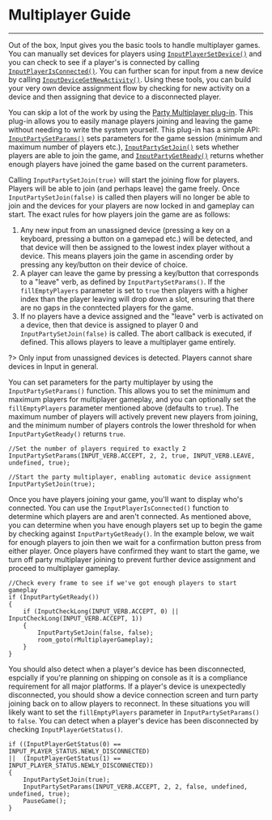 # Multiplayer Guide

---

Out of the box, Input gives you the basic tools to handle multiplayer games. You can manually set devices for players using [`InputPlayerSetDevice()`](Functions-(Player)?id=setdevice) and you can check to see if a player's is connected by calling [`InputPlayerIsConnected()`](Functions-(Player)?id=isconnected). You can further scan for input from a new device by calling [`InputDeviceGetNewActivity()`](Functions-(Device)?id=devicegetnewactivity). Using these tools, you can build your very own device assignment flow by checking for new activity on a device and then assigning that device to a disconnected player.

You can skip a lot of the work by using the [Party Multiplayer plug-in](Plug-in-Party-Multiplayer). This plug-in allows you to easily manage players joining and leaving the game without needing to write the system yourself. This plug-in has a simple API: [`InputPartySetParams()`](Plug-in-Party-Multiplayer?id=partysetparams) sets parameters for the game session (minimum and maximum number of players etc.), [`InputPartySetJoin()`](Plug-in-Party-Multiplayer?id=partysetjoin) sets whether players are able to join the game, and [`InputPartyGetReady()`](Plug-in-Party-Multiplayer?id=partygetready) returns whether enough players have joined the game based on the current parameters.

Calling `InputPartySetJoin(true)` will start the joining flow for players. Players will be able to join (and perhaps leave) the game freely. Once `InputPartySetJoin(false)` is called then players will no longer be able to join and the devices for your players are now locked in and gameplay can start. The exact rules for how players join the game are as follows:

1. Any new input from an unassigned device (pressing a key on a keyboard, pressing a button on a gamepad etc.) will be detected, and that device will then be assigned to the lowest index player without a device. This means players join the game in ascending order by pressing any key/button on their device of choice.
2. A player can leave the game by pressing a key/button that corresponds to a "leave" verb, as defined by `InputPartySetParams()`. If the `fillEmptyPlayers` parameter is set to `true` then players with a higher index than the player leaving will drop down a slot, ensuring that there are no gaps in the conntected players for the game.
3. If no players have a device assigned and the "leave" verb is activated on a device, then that device is assigned to player 0 and `InputPartySetJoin(false)` is called. The abort callback is executed, if defined. This allows players to leave a multiplayer game entirely.

?> Only input from unassigned devices is detected. Players cannot share devices in Input in general.

You can set parameters for the party multiplayer by using the `InputPartySetParams()` function. This allows you to set the minimum and maximum players for multiplayer gameplay, and you can optionally set the `fillEmptyPlayers` parameter mentioned above (defaults to `true`). The maximum number of players will actively prevent new players from joining, and the minimum number of players controls the lower threshold for when `InputPartyGetReady()` returns `true`.

```gml
//Set the number of players required to exactly 2
InputPartySetParams(INPUT_VERB.ACCEPT, 2, 2, true, INPUT_VERB.LEAVE, undefined, true);

//Start the party multiplayer, enabling automatic device assignment
InputPartySetJoin(true);
```

Once you have players joining your game, you'll want to display who's connected. You can use the `InputPlayerIsConnected()` function to determine which players are and aren't connected. As mentioned above, you can determine when you have enough players set up to begin the game by checking against `InputPartyGetReady()`. In the example below, we wait for enough players to join then we wait for a confirmation button press from either player. Once players have confirmed they want to start the game, we turn off party multiplayer joining to prevent further device assignment and proceed to multiplayer gameplay.

```gml
//Check every frame to see if we've got enough players to start gameplay
if (InputPartyGetReady())
{
    if (InputCheckLong(INPUT_VERB.ACCEPT, 0) || InputCheckLong(INPUT_VERB.ACCEPT, 1))
    {
        InputPartySetJoin(false, false);
        room_goto(rMultiplayerGameplay);
    }
}
```

You should also detect when a player's device has been disconnected, espcially if you're planning on shipping on console as it is a compliance requirement for all major platforms. If a player's device is unexpectedly disconnected, you should show a device connection screen and turn party joining back on to allow players to reconnect. In these situations you will likely want to set the `fillEmptyPlayers` parameter in `InputPartySetParams()` to `false`. You can detect when a player's device has been disconnected by checking `InputPlayerGetStatus()`.

```gml
if ((InputPlayerGetStatus(0) == INPUT_PLAYER_STATUS.NEWLY_DISCONNECTED)
||  (InputPlayerGetStatus(1) == INPUT_PLAYER_STATUS.NEWLY_DISCONNECTED))
{
    InputPartySetJoin(true);
    InputPartySetParams(INPUT_VERB.ACCEPT, 2, 2, false, undefined, undefined, true);
	PauseGame();
}
```
